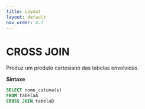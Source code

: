 ```yaml
---
title: Layout
layout: default
nav_order: 4.7
---
```




# CROSS JOIN 
Produz um produto cartesiano das tabelas envolvidas. 

**Sintaxe**

```sql
SELECT nome_coluna(s)
FROM tabelaA
CROSS JOIN tabelaB
```

<br>